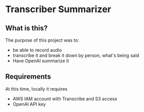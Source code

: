 # Transcriber Summarizer

## What is this?

The purpose of this project was to:
- be able to record audio
- transcribe it and break it down by person, what's being said
- Have OpenAI summarize it

## Requirements

At this time, locally it requires

- AWS IAM account with Transcribe and S3 access
- OpenAI API key
